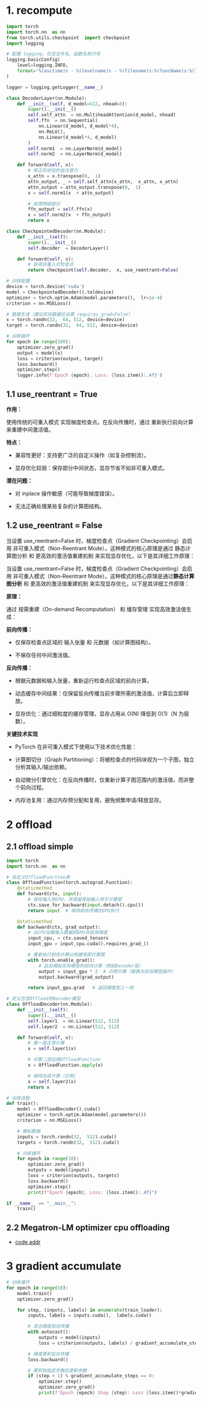 # 1. recompute

```python
import torch
import torch.nn  as nn
from torch.utils.checkpoint  import checkpoint
import logging

# 配置 logging，包含文件名、函数名和行号
logging.basicConfig(
    level=logging.INFO,
    format='%(asctime)s - %(levelname)s - %(filename)s:%(funcName)s:%(lineno)d - %(message)s'
)

logger = logging.getLogger(__name__)

class DecoderLayer(nn.Module):
    def __init__(self, d_model=512, nhead=8):
        super().__init__()
        self.self_attn  = nn.MultiheadAttention(d_model, nhead)
        self.ffn  = nn.Sequential(
            nn.Linear(d_model, d_model*4),
            nn.ReLU(),
            nn.Linear(d_model*4, d_model)
        )
        self.norm1  = nn.LayerNorm(d_model)
        self.norm2  = nn.LayerNorm(d_model)

    def forward(self, x):
        # 修正形状后的自注意力
        x_attn = x.transpose(0,  1)
        attn_output, _ = self.self_attn(x_attn,  x_attn, x_attn)
        attn_output = attn_output.transpose(0,  1)
        x = self.norm1(x  + attn_output)

        # 前馈网络部分
        ffn_output = self.ffn(x)
        x = self.norm2(x  + ffn_output)
        return x

class CheckpointedDecoder(nn.Module):
    def __init__(self):
        super().__init__()
        self.decoder  = DecoderLayer()

    def forward(self, x):
        # 启用非重入式检查点
        return checkpoint(self.decoder,  x, use_reentrant=False)

# 训练配置
device = torch.device('cuda')
model = CheckpointedDecoder().to(device)
optimizer = torch.optim.Adam(model.parameters(),  lr=1e-4)
criterion = nn.MSELoss()

# 数据生成（建议实际数据应设置 requires_grad=False）
x = torch.randn(32,  64, 512, device=device)
target = torch.randn(32,  64, 512, device=device)

# 训练循环
for epoch in range(100):
    optimizer.zero_grad()
    output = model(x)
    loss = criterion(output, target)
    loss.backward()
    optimizer.step()
    logger.info(f'Epoch {epoch}, Loss: {loss.item():.4f}')
```

## 1.1 use_reentrant = True

**作用：**

使用传统的可重入模式 实现梯度检查点。在反向传播时，通过 重新执行前向计算 来重建中间激活值。

**特点：**

- 兼容性更好：支持更广泛的自定义操作（如复杂控制流）。

- 显存优化较弱：保存部分中间状态，显存节省不如非可重入模式。

**潜在问题：**

- 对 inplace 操作敏感（可能导致梯度错误）。

- 无法正确处理某些复杂的计算图结构。

## 1.2 use_reentrant = False
当设置 use_reentrant=False 时，梯度检查点（Gradient Checkpointing）会启用 非可重入模式（Non-Reentrant Mode）。这种模式的核心原理是通过 静态计算图分析 和 更高效的激活值重建机制 来实现显存优化，以下是其详细工作原理：<br>

当设置 use_reentrant=False 时，梯度检查点（Gradient Checkpointing）会启用 非可重入模式（Non-Reentrant Mode）。这种模式的核心原理是通过**静态计算图分析** 和 更高效的激活值重建机制 来实现显存优化，以下是其详细工作原理：

**原理：**<br>

通过 按需重建（On-demand Recomputation） 和 缓存管理 实现高效激活值生成：

**前向传播：**

- 仅保存检查点区域的 输入张量 和 元数据（如计算图结构）。

- 不保存任何中间激活值。

**反向传播：**

- 根据元数据和输入张量，重新运行检查点区域的前向计算。

- 动态缓存中间结果：仅保留反向传播当前步骤所需的激活值，计算后立即释放。

- 显存优化：通过细粒度的缓存管理，显存占用从 O(N) 降低到 O(1)（N 为层数）。

**关键技术实现**<br>

- PyTorch 在非可重入模式下使用以下技术优化性能：

- 计算图切分（Graph Partitioning）：将被检查点的代码块视为一个子图，独立分析其输入/输出依赖。

- 自动微分引擎优化：在反向传播时，仅重新计算子图范围内的激活值，而非整个前向过程。

- 内存池复用：通过内存预分配和复用，避免频繁申请/释放显存。

# 2 offload

## 2.1 offload simple

```python
import torch
import torch.nn  as nn

# 自定义OffloadFunction类
class OffloadFunction(torch.autograd.Function):
    @staticmethod
    def forward(ctx, input):
        # 保存输入到CPU，并保留原始输入用于计算图
        ctx.save_for_backward(input.detach().cpu())
        return input  # 保持前向传播在GPU执行

    @staticmethod
    def backward(ctx, grad_output):
        # 从CPU加载输入数据到GPU并启用梯度
        input_cpu, = ctx.saved_tensors
        input_gpu = input_cpu.cuda().requires_grad_()

        # 重新执行前向计算以构建局部计算图
        with torch.enable_grad():
            # 此处模拟实际模型的前向计算（例如Decoder层）
            output = input_gpu * 2  # 示例计算（替换为实际模型操作）
            output.backward(grad_output)

        return input_gpu.grad   # 返回梯度到上一层

# 定义包含Offload的Decoder模型
class OffloadDecoder(nn.Module):
    def __init__(self):
        super().__init__()
        self.layer1  = nn.Linear(512, 512)
        self.layer2  = nn.Linear(512, 512)

    def forward(self, x):
        # 第一层正常计算
        x = self.layer1(x)

        # 对第二层应用OffloadFunction
        x = OffloadFunction.apply(x)

        # 继续后续计算（示例）
        x = self.layer2(x)
        return x

# 训练流程
def train():
    model = OffloadDecoder().cuda()
    optimizer = torch.optim.Adam(model.parameters())
    criterion = nn.MSELoss()

    # 模拟数据
    inputs = torch.randn(32,  512).cuda()
    targets = torch.randn(32,  512).cuda()

    # 训练循环
    for epoch in range(10):
        optimizer.zero_grad()
        outputs = model(inputs)
        loss = criterion(outputs, targets)
        loss.backward()
        optimizer.step()
        print(f"Epoch {epoch}, Loss: {loss.item():.4f}")

if __name__ == "__main__":
    train()
```

## 2.2 Megatron-LM optimizer cpu offloading

- [code addr](https://github.com/NVIDIA/Megatron-LM/blob/main/tests/unit_tests/test_optimizer_cpu_offloading.py)

# 3 gradient accumulate
```python
# 训练循环
for epoch in range(10):
    model.train()
    optimizer.zero_grad()

    for step, (inputs, labels) in enumerate(train_loader):
        inputs, labels = inputs.cuda(),  labels.cuda()

        # 混合精度前向传播
        with autocast():
            outputs = model(inputs)
            loss = criterion(outputs, labels) / gradient_accumulate_steps  # 损失归一化

        # 梯度累积反向传播
        loss.backward()

        # 累积到指定步数后更新参数
        if (step + 1) % gradient_accumulate_steps == 0:
            optimizer.step()
            optimizer.zero_grad()
            print(f'Epoch {epoch} Step {step}: Loss {loss.item()*gradient_accumulate_steps:.4f}')
```
